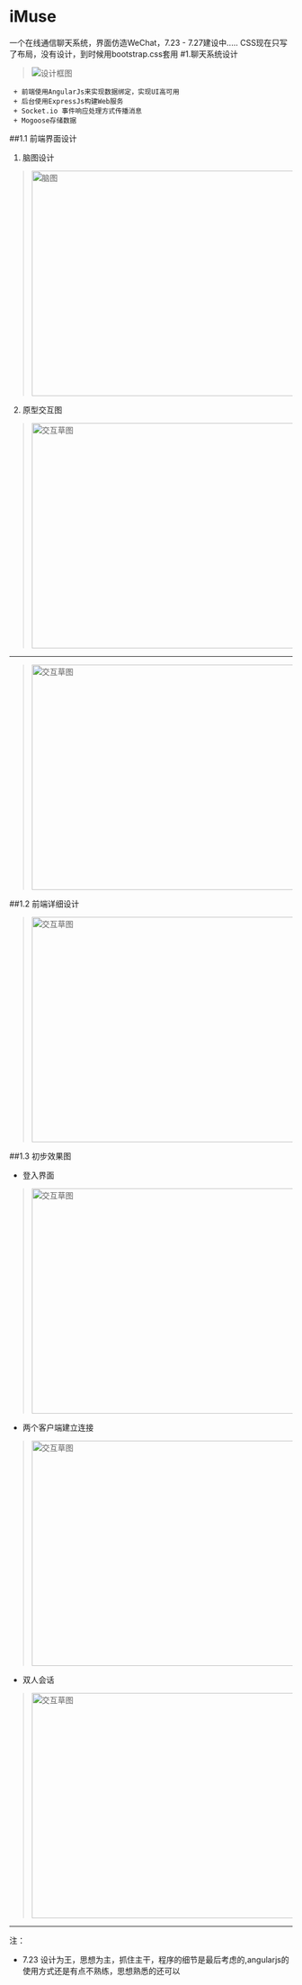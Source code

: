 iMuse
=====

一个在线通信聊天系统，界面仿造WeChat，7.23 - 7.27建设中.....
CSS现在只写了布局，没有设计，到时候用bootstrap.css套用
#1.聊天系统设计			
> <img src="./doc/frame.png" alt="设计框图" />

```
 + 前端使用AngularJs来实现数据绑定，实现UI高可用
 + 后台使用ExpressJs构建Web服务
 + Socket.io 事件响应处理方式传播消息
 + Mogoose存储数据
```

##1.1 前端界面设计
	
1. 脑图设计				
> <img src="./doc/client-mind.png" width="600" height="400" alt="脑图" />

2. 原型交互图 
> <img src="./doc/draft-1.png" width="600" height="400" alt="交互草图" />		
------------
> <img src="./doc/draft-2.png" width="600" height="400" alt="交互草图" />

##1.2 前端详细设计
>
><img src="./doc/detail.png" width="700" height="400" alt="交互草图" />


##1.3 初步效果图
+ 登入界面
> <img src="./doc/show-1.png" width="600" height="400" alt="交互草图" />
+ 两个客户端建立连接
> <img src="./doc/show-2.png" width="600" height="400" alt="交互草图" />
+ 双人会话
> <img src="./doc/show-3.png" width="600" height="400" alt="交互草图" />
----------
注：	
+ 7.23 设计为王，思想为主，抓住主干，程序的细节是最后考虑的,angularjs的使用方式还是有点不熟练，思想熟悉的还可以

